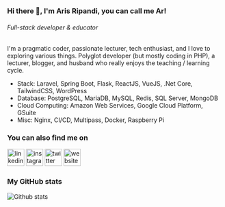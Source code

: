 <!-- ![image](https://github.com/saadeghi/saadeghi/blob/master/dino.gif) -->

### Hi there 👋, I'm Aris Ripandi, you can call me Ar!
###### *Full-stack developer & educator*

I'm a pragmatic coder, passionate lecturer, tech enthusiast, and I love to exploring various things. 
Polyglot developer (but mostly coding in PHP), a lecturer, blogger, and husband who really enjoys the teaching / learning cycle.

* Stack: Laravel, Spring Boot, Flask, ReactJS, VueJS, .Net Core, TailwindCSS, WordPress
* Database: PostgreSQL, MariaDB, MySQL, Redis, SQL Server, MongoDB
* Cloud Computing: Amazon Web Services, Google Cloud Platform, GSuite
* Misc: Nginx, CI/CD, Multipass, Docker, Raspberry Pi

### You can also find me on
[<img src='https://cdn.jsdelivr.net/npm/simple-icons@3.0.1/icons/linkedin.svg' alt='linkedin' height='40'>](https://id.linkedin.com/in/aris-ripandi/)
[<img src='https://cdn.jsdelivr.net/npm/tabler-icons@1.10.0/icons/brand-instagram.svg' alt='instagram' height='40'>](https://www.instagram.com/riipandi/)
[<img src='https://cdn.jsdelivr.net/npm/tabler-icons@1.10.0/icons/brand-twitter.svg' alt='twitter' height='40'>](https://twitter.com/riipandi)
[<img src='https://cdn.jsdelivr.net/npm/tabler-icons@1.10.0/icons/link.svg' alt='website' height='40'>](https://aris.web.id) 

### My GitHub stats
![Github stats](https://github-readme-stats.vercel.app/api?username=riipandi&show_icons=true)

<!--
### Hi there 👋

**riipandi/riipandi** is a ✨ _special_ ✨ repository because its `README.md` (this file) appears on your GitHub profile.

Here are some ideas to get you started:

- 🔭 I’m currently working on ...
- 🌱 I’m currently learning ...
- 👯 I’m looking to collaborate on ...
- 🤔 I’m looking for help with ...
- 💬 Ask me about ...
- 📫 How to reach me: ...
- 😄 Pronouns: ...
- ⚡ Fun fact: ...
-->
